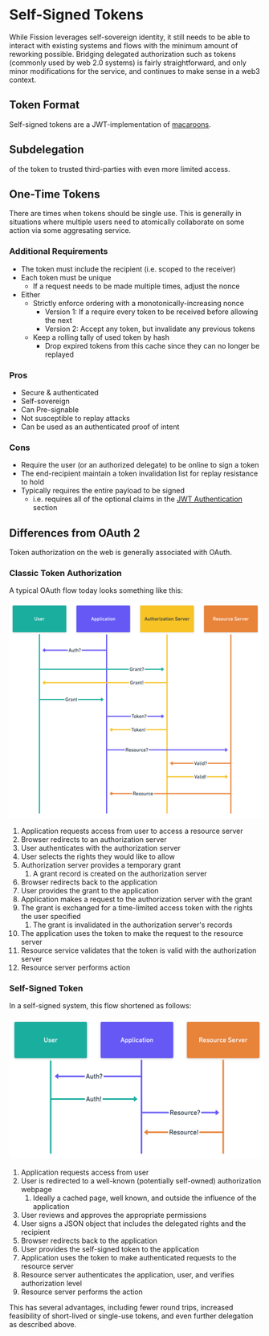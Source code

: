 # Self-Signed Tokens

While Fission leverages self-sovereign identity, it still needs to be able to interact with existing systems and flows with the minimum amount of reworking possible. Bridging delegated authorization such as tokens \(commonly used by web 2.0 systems\) is fairly straightforward, and only minor modifications for the service, and continues to make sense in a web3 context.

## Token Format

Self-signed tokens are a JWT-implementation of [macaroons](https://research.google/pubs/pub41892.pdf).

## Subdelegation

 of the token to trusted third-parties with even more limited access.

## One-Time Tokens

There are times when tokens should be single use. This is generally in situations where multiple users need to atomically collaborate on some action via some aggresating service.

### Additional Requirements

* The token must include the recipient \(i.e. scoped to the receiver\)
* Each token must be unique
  * If a request needs to be made multiple times, adjust the nonce
* Either
  * Strictly enforce ordering with a monotonically-increasing nonce
    * Version 1: If a require every token to be received before allowing the next
    * Version 2: Accept any token, but invalidate any previous tokens
  * Keep a rolling tally of used token by hash
    * Drop expired tokens from this cache since they can no longer be replayed

### Pros

* Secure & authenticated
* Self-sovereign
* Can Pre-signable
* Not susceptible to replay attacks
* Can be used as an authenticated proof of intent

### Cons

* Require the user \(or an authorized delegate\) to be online to sign a token
* The end-recipient maintain a token invalidation list for replay resistance to hold
* Typically requires the entire payload to be signed
  * i.e. requires all of the optional claims in the [JWT Authentication](https://app.gitbook.com/@runfission/s/whitepaper/~/-Lyqf_PlC7NGcLgfnH4p/identity/jwt-authentication#claims) section

## Differences from OAuth 2

Token authorization on the web is generally associated with OAuth.

### Classic Token Authorization

A typical OAuth flow today looks something like this:

![](../.gitbook/assets/oauth-vs-macaroons-2x-3.png)

1. Application requests access from user to access a resource server
2. Browser redirects to an authorization server
3. User authenticates with the authorization server
4. User selects the rights they would like to allow
5. Authorization server provides a temporary grant
   1. A grant record is created on the authorization server
6. Browser redirects back to the application
7. User provides the grant to the application
8. Application makes a request to the authorization server with the grant
9. The grant is exchanged for a time-limited access token with the rights the user specified
   1. The grant is invalidated in the authorization server's records
10. The application uses the token to make the request to the resource server
11. Resource service validates that the token is valid with the authorization server
12. Resource server performs action

### Self-Signed Token

In a self-signed system, this flow shortened as follows:

![](../.gitbook/assets/oauth-vs-macaroons-2x-2.png)

1. Application requests access from user
2. User is redirected to a well-known \(potentially self-owned\) authorization webpage
   1. Ideally a cached page, well known, and outside the influence of the application
3. User reviews and approves the appropriate permissions
4. User signs a JSON object that includes the delegated rights and the recipient
5. Browser redirects back to the application
6. User provides the self-signed token to the application
7. Application uses the token to make authenticated requests to the resource server
8. Resource server authenticates the application, user, and verifies authorization level
9. Resource server performs the action

This has several advantages, including fewer round trips, increased feasibility of short-lived or single-use tokens, and even further delegation as described above.

